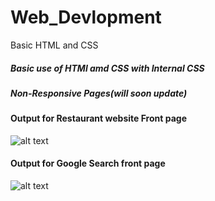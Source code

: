 # Web_Devlopment
Basic HTML and CSS
##### Basic use of HTMl amd CSS with Internal CSS
##### Non-Responsive Pages(will soon update)

#### Output for Restaurant website Front page
![alt text]()

#### Output for Google Search front page
![alt text]()
